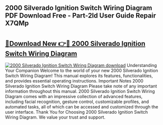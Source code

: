 ## 2000 Silverado Ignition Switch Wiring Diagram PDF Download Free - Part-2ld User Guide Repair X7QMp

# <h2><a href="http://dft03n.blite.top/?on=2000+Silverado+Ignition+Switch+Wiring+Diagram">🔗Download New 👉🔴 2000 Silverado Ignition Switch Wiring Diagram</a></h2>

[![2000 Silverado Ignition Switch Wiring Diagram download](https://i.imgur.com/lujVjoI.png)](http://dft03n.blite.top/?on=2000+Silverado+Ignition+Switch+Wiring+Diagram)
Understanding Your Companion Welcome to the world of your new 2000 Silverado Ignition Switch Wiring Diagram! This manual explores its features, functionalities, and provides essential operating instructions. Important Notes 2000 Silverado Ignition Switch Wiring Diagram Please take note of any important information throughout this manual. 2000 Silverado Ignition Switch Wiring Diagram comes with an impressive collection of advanced features, including facial recognition, gesture control, customizable profiles, and automated tasks, all of which can be accessed and customized through the user interface. Thank You for Choosing 2000 Silverado Ignition Switch Wiring Diagram. We value your trust and support.
